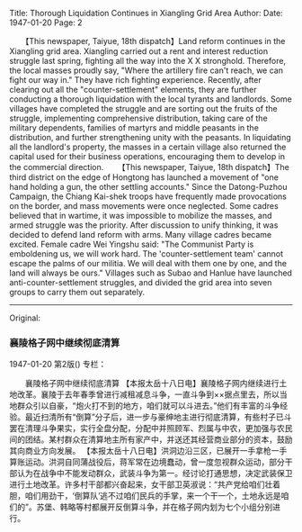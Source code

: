Title: Thorough Liquidation Continues in Xiangling Grid Area
Author:
Date: 1947-01-20
Page: 2

　　【This newspaper, Taiyue, 18th dispatch】Land reform continues in the Xiangling grid area. Xiangling carried out a rent and interest reduction struggle last spring, fighting all the way into the X X stronghold. Therefore, the local masses proudly say, "Where the artillery fire can't reach, we can fight our way in." They have rich fighting experience. Recently, after clearing out all the "counter-settlement" elements, they are further conducting a thorough liquidation with the local tyrants and landlords. Some villages have completed the struggle and are sorting out the fruits of the struggle, implementing comprehensive distribution, taking care of the military dependents, families of martyrs and middle peasants in the distribution, and further strengthening unity with the peasants. In liquidating all the landlord's property, the masses in a certain village also returned the capital used for their business operations, encouraging them to develop in the commercial direction.
　　【This newspaper, Taiyue, 18th dispatch】The third district on the edge of Hongtong has launched a movement of "one hand holding a gun, the other settling accounts." Since the Datong-Puzhou Campaign, the Chiang Kai-shek troops have frequently made provocations on the border, and mass movements were once neglected. Some cadres believed that in wartime, it was impossible to mobilize the masses, and armed struggle was the priority. After discussion to unify thinking, it was decided to defend land reform with arms. Many village cadres became excited. Female cadre Wei Yingshu said: "The Communist Party is emboldening us, we will work hard. The 'counter-settlement team' cannot escape the palms of our militia. We will deal with them one by one, and the land will always be ours." Villages such as Subao and Hanlue have launched anti-counter-settlement struggles, and divided the grid area into seven groups to carry them out separately.



<hr /> 

Original: 


### 襄陵格子网中继续彻底清算

1947-01-20
第2版()
专栏：

　　襄陵格子网中继续彻底清算
    【本报太岳十八日电】襄陵格子网内继续进行土地改革。襄陵于去年春季曾进行减租减息斗争，一直斗争到××据点里去，所以当地群众引以自豪，“炮火打不到的地方，咱们就可以斗进去。”他们有丰富的斗争经验。最近扫清所有“倒算”分子后，进一步与豪绅地主进行彻底清算，有些村子已斗罢在清理斗争果实，实行全盘分配，分配中并照顾军、烈属与中农，更加强与农民间的团结。某村群众在清算地主所有家产中，并送还其经营商业部分的资本，鼓励其向商业方向发展。
    【本报太岳十八日电】洪洞边沿三区，已展开一手拿枪一手算账运动。洪洞自同蒲战役后，蒋军常在边境蠢动，曾一度忽视群众运动，部分干部认为在战争中不能发动群众，武装斗争为第一。经讨论打通思想，决定武装保卫进行土地改革。许多村干部都兴奋起来，女干部卫英淑说：“共产党给咱们壮着胆，咱们用劲干，‘倒算队’逃不过咱们民兵的手掌，来一个干一个，土地永远是咱们的”。苏堡、韩略等村都展开反倒算斗争，并在格子网内划为七个小组分别进行。
